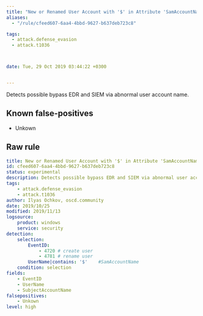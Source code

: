 ```yaml
---
title: "New or Renamed User Account with '$' in Attribute 'SamAccountName'."
aliases:
  - "/rule/cfeed607-6aa4-4bbd-9627-b637deb723c8"

tags:
  - attack.defense_evasion
  - attack.t1036



date: Tue, 29 Oct 2019 03:44:22 +0300


---
```


Detects possible bypass EDR and SIEM via abnormal user account name.

<!--more-->


## Known false-positives

* Unkown




## Raw rule
```yaml
title: New or Renamed User Account with '$' in Attribute 'SamAccountName'.
id: cfeed607-6aa4-4bbd-9627-b637deb723c8
status: experimental
description: Detects possible bypass EDR and SIEM via abnormal user account name.
tags:
    - attack.defense_evasion
    - attack.t1036
author: Ilyas Ochkov, oscd.community
date: 2019/10/25
modified: 2019/11/13
logsource:
    product: windows
    service: security
detection:
    selection:
        EventID: 
            - 4720 # create user
            - 4781 # rename user
        UserName|contains: '$'    #SamAccountName
    condition: selection
fields:
    - EventID
    - UserName
    - SubjectAccountName
falsepositives:
    - Unkown
level: high

```
